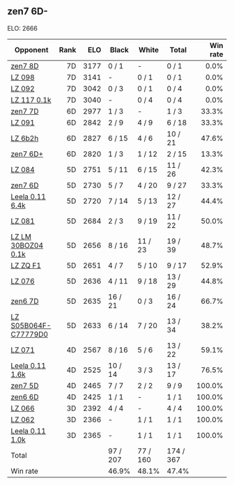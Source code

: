 ## zen7 6D- ##

ELO: 2666

Opponent | Rank | ELO | Black | White | Total | Win rate
---------|-----:|----:|-------|-------|-------|-------:
[zen7 8D](zen7%208D.md) | 7D | 3177 | 0 / 1 | - | 0 / 1 | 0.0%
[LZ 098](LZ%20098.md) | 7D | 3141 | - | 0 / 1 | 0 / 1 | 0.0%
[LZ 092](LZ%20092.md) | 7D | 3042 | 0 / 3 | 0 / 1 | 0 / 4 | 0.0%
[LZ 117 0.1k](LZ%20117%200.1k.md) | 7D | 3040 | - | 0 / 4 | 0 / 4 | 0.0%
[zen7 7D](zen7%207D.md) | 6D | 2977 | 1 / 3 | - | 1 / 3 | 33.3%
[LZ 091](LZ%20091.md) | 6D | 2842 | 2 / 9 | 4 / 9 | 6 / 18 | 33.3%
[LZ 6b2h](LZ%206b2h.md) | 6D | 2827 | 6 / 15 | 4 / 6 | 10 / 21 | 47.6%
[zen7 6D+](zen7%206D+.md) | 6D | 2820 | 1 / 3 | 1 / 12 | 2 / 15 | 13.3%
[LZ 084](LZ%20084.md) | 5D | 2751 | 5 / 11 | 6 / 15 | 11 / 26 | 42.3%
[zen7 6D](zen7%206D.md) | 5D | 2730 | 5 / 7 | 4 / 20 | 9 / 27 | 33.3%
[Leela 0.11 6.4k](Leela%200.11%206.4k.md) | 5D | 2720 | 7 / 14 | 5 / 13 | 12 / 27 | 44.4%
[LZ 081](LZ%20081.md) | 5D | 2684 | 2 / 3 | 9 / 19 | 11 / 22 | 50.0%
[LZ LM 30BOZ04 0.1k](LZ%20LM%2030BOZ04%200.1k.md) | 5D | 2656 | 8 / 16 | 11 / 23 | 19 / 39 | 48.7%
[LZ ZQ F1](LZ%20ZQ%20F1.md) | 5D | 2651 | 4 / 7 | 5 / 10 | 9 / 17 | 52.9%
[LZ 076](LZ%20076.md) | 5D | 2636 | 4 / 11 | 9 / 18 | 13 / 29 | 44.8%
[zen6 7D](zen6%207D.md) | 5D | 2635 | 16 / 21 | 0 / 3 | 16 / 24 | 66.7%
[LZ S05B064F-C77779D0](LZ%20S05B064F-C77779D0.md) | 5D | 2633 | 6 / 14 | 7 / 20 | 13 / 34 | 38.2%
[LZ 071](LZ%20071.md) | 4D | 2567 | 8 / 16 | 5 / 6 | 13 / 22 | 59.1%
[Leela 0.11 1.6k](Leela%200.11%201.6k.md) | 4D | 2525 | 10 / 14 | 3 / 3 | 13 / 17 | 76.5%
[zen7 5D](zen7%205D.md) | 4D | 2465 | 7 / 7 | 2 / 2 | 9 / 9 | 100.0%
[zen6 6D](zen6%206D.md) | 4D | 2425 | 1 / 1 | - | 1 / 1 | 100.0%
[LZ 066](LZ%20066.md) | 3D | 2392 | 4 / 4 | - | 4 / 4 | 100.0%
[LZ 062](LZ%20062.md) | 3D | 2366 | - | 1 / 1 | 1 / 1 | 100.0%
[Leela 0.11 1.0k](Leela%200.11%201.0k.md) | 3D | 2365 | - | 1 / 1 | 1 / 1 | 100.0%
Total | | | 97 / 207 | 77 / 160 | 174 / 367 | 
Win rate| | | 46.9% | 48.1% | 47.4% | 
